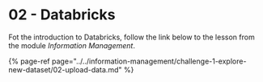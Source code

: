 # 02 - Databricks

Fot the introduction to Databricks, follow the link below to the lesson from the module _Information Management_.

{% page-ref page="../../information-management/challenge-1-explore-new-dataset/02-upload-data.md" %}



